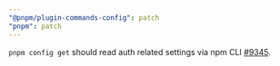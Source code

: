 ```yaml
---
"@pnpm/plugin-commands-config": patch
"pnpm": patch
---
```


`pnpm config get` should read auth related settings via npm CLI [#9345](https://github.com/pnpm/pnpm/issues/9345).

